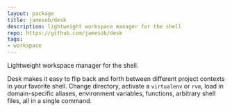 ```yaml
---
layout: package
title: jamesob/desk
description: lightweight workspace manager for the shell
repo: https://github.com/jamesob/desk
tags:
- workspace
---
```


Lightweight workspace manager for the shell.

Desk makes it easy to flip back and forth between different project contexts in your favorite shell. Change directory, activate a `virtualenv` or `rvm`, load in domain-specific aliases, environment variables, functions, arbitrary shell files, all in a single command.

